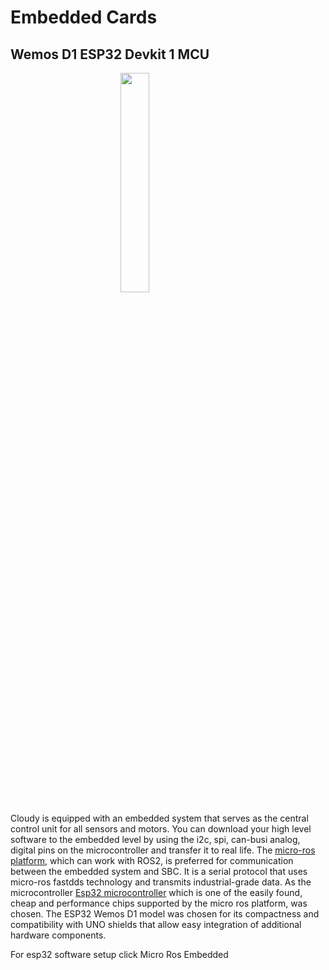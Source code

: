 # Embedded Cards

## Wemos D1 ESP32 Devkit 1 MCU
<img style="width:30%; margin-left:auto; margin-right:auto; display:block" src="https://ae01.alicdn.com/kf/H4de861835bb241de85a0f85ce23112f9a/ESP32-Wemos-D1-Mini-Arduino-UNO-i-in-R3-D1-R32-WIFI-kablosuz-bluetooth-geli-tirme.jpg"/>

Cloudy is equipped with an embedded system that serves as the central control unit for all sensors and motors. You can download your high level software to the embedded level by using the i2c, spi, can-busi analog, digital pins on the microcontroller and transfer it to real life. The <a href="https://micro.ros.org/"> micro-ros platform</a>, which can work with ROS2, is preferred for communication between the embedded system and SBC. It is a serial protocol that uses micro-ros fastdds technology and transmits industrial-grade data. As the microcontroller <a href="https://www.espressif.com/en/products/socs/esp32"> Esp32 microcontroller</a> which is one of the easily found, cheap and performance chips supported by the micro ros platform, was chosen. The ESP32 Wemos D1 model was chosen for its compactness and compatibility with UNO shields that allow easy integration of additional hardware components.

For esp32 software setup click <a>Micro Ros Embedded</a>